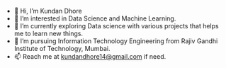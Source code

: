 - 👋 Hi, I’m Kundan Dhore
- 👀 I’m interested in Data Science and Machine Learning.
- 🌱 I’m currently exploring Data science with various projects that helps me to learn new things.
- 💞️ I’m pursuing Information Technology Engineering from Rajiv Gandhi Institute of Technology, Mumbai.
- 📫 Reach me at kundandhore14@gmail.com if need.

<!---
KundanDhore/KundanDhore is a ✨ special ✨ repository because its `README.md` (this file) appears on your GitHub profile.
You can click the Preview link to take a look at your changes.
--->
